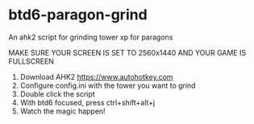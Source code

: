 # btd6-paragon-grind
An ahk2 script for grinding tower xp for paragons

MAKE SURE YOUR SCREEN IS SET TO 2560x1440 AND YOUR GAME IS FULLSCREEN

1. Download AHK2
   https://www.autohotkey.com
2. Configure config.ini with the tower you want to grind
3. Double click the script
4. With btd6 focused, press ctrl+shift+alt+j
5. Watch the magic happen!
